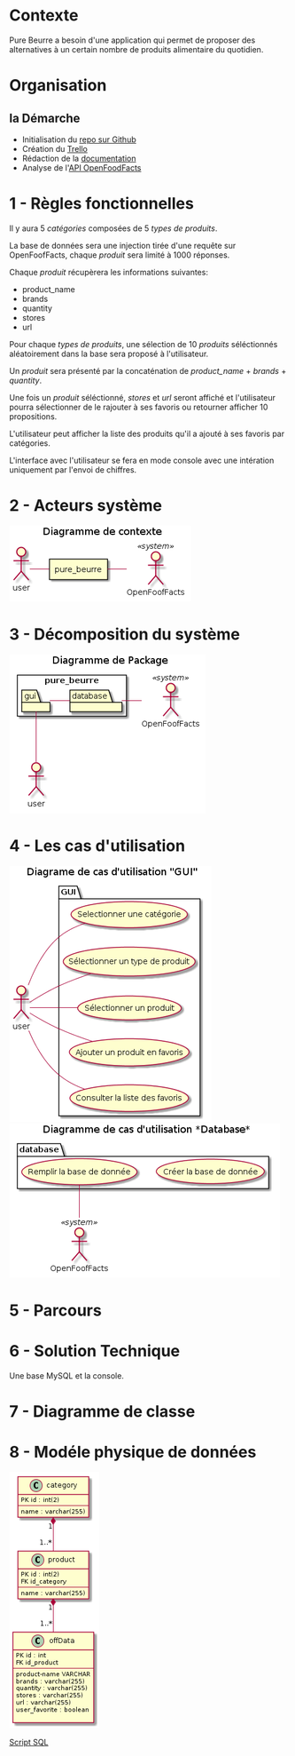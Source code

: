 # Contexte

Pure Beurre a besoin d'une application qui permet de proposer des alternatives à un certain nombre de produits alimentaire du quotidien.

# Organisation

## la Démarche
* Initialisation du [repo sur Github](https://github.com/Zepmanbc/oc_dapython_pr5)
* Création du [Trello](https://trello.com/b/NFvfd67Q/ocdapythonpr5)
* Rédaction de la [documentation](https://github.com/Zepmanbc/oc_dapython_pr5/blob/master/doc/documentation.md)
* Analyse de l'[API OpenFoodFacts](https://en.wiki.openfoodfacts.org/API/Read)

# 1 - Règles fonctionnelles

Il y aura 5 *catégories* composées de 5 *types de produits*.

La base de données sera une injection tirée d'une requête sur OpenFoofFacts, chaque *produit* sera limité à 1000 réponses.

Chaque *produit* récupèrera les informations suivantes:
* product_name
* brands
* quantity
* stores
* url

Pour chaque *types de produits*, une sélection de 10 *produits* séléctionnés aléatoirement dans la base sera proposé à l'utilisateur.

Un *produit* sera présenté par la concaténation de *product_name* + *brands* + *quantity*.

Une fois un *produit* séléctionné, *stores* et *url* seront affiché et l'utilisateur pourra sélectionner de le rajouter à ses favoris ou retourner afficher 10 propositions.

L'utilisateur peut afficher la liste des produits qu'il a ajouté à ses favoris par catégories.

L'interface avec l'utilisateur se fera en mode console avec une intération uniquement par l'envoi de chiffres.

# 2 - Acteurs système

![Diagramme de contexte](img/00_context.png)

# 3 - Décomposition du système

![Diagramme de package](img/01_package.png)

# 4 - Les cas d'utilisation

![Diagramme de cas d'utilisation GUI](img/02_uc_gui.png)
![Diagramme de cas d'utilisation DATABASE](img/02_uc_database.png)

# 5 - Parcours

# 6 - Solution Technique
Une base MySQL et la console.

# 7 - Diagramme de classe

# 8 - Modéle physique de données

![Modèle Physique de donnée](img/06_MPD.png)

[Script SQL](../data/dboff.sql)


